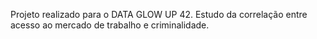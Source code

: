 Projeto realizado para o DATA GLOW UP 42. Estudo da correlação entre acesso ao mercado de trabalho e criminalidade. 
